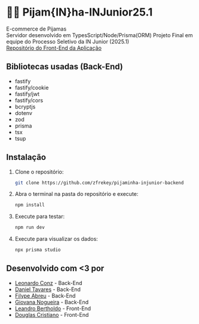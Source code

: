 # 🐺👚 Pijam{IN}ha-INJunior25.1
E-commerce de Pijamas  
Servidor desenvolvido em TypesScript/Node/Prisma(ORM)
Projeto Final em equipe do Processo Seletivo da IN Junior (2025.1)  
[Repositório do Front-End da Aplicação](https://github.com/berthrage/PijamINha-INJunior25.1)

## Bibliotecas usadas (Back-End)
- fastify
- fastify/cookie
- fastify/jwt
- fastify/cors
- bcryptjs
- dotenv
- zod
- prisma
- tsx
- tsup


## Instalação 
1. Clone o repositório:
   ```sh
   git clone https://github.com/zfrekey/pijaminha-injunior-backend
2. Abra o terminal na pasta do repositório e execute:
   ```sh
   npm install
3. Execute para testar:
   ```sh
   npm run dev
4. Execute para visualizar os dados:
   ```sh
   npx prisma studio

## Desenvolvido com <3 por
- [Leonardo Conz](https://github.com/leoconz10) - Back-End   
- [Daniel Tavares](https://github.com/tavrsd) - Back-End  
- [Filype Abreu](https://github.com/zfrekey) - Back-End  
- [Giovana Nogueira](https://github.com/gsnog) - Back-End  
- [Leandro Bertholdo](https://github.com/berthrage) - Front-End  
- [Douglas Cristiano](https://github.com/DougCristiano) - Front-End  
